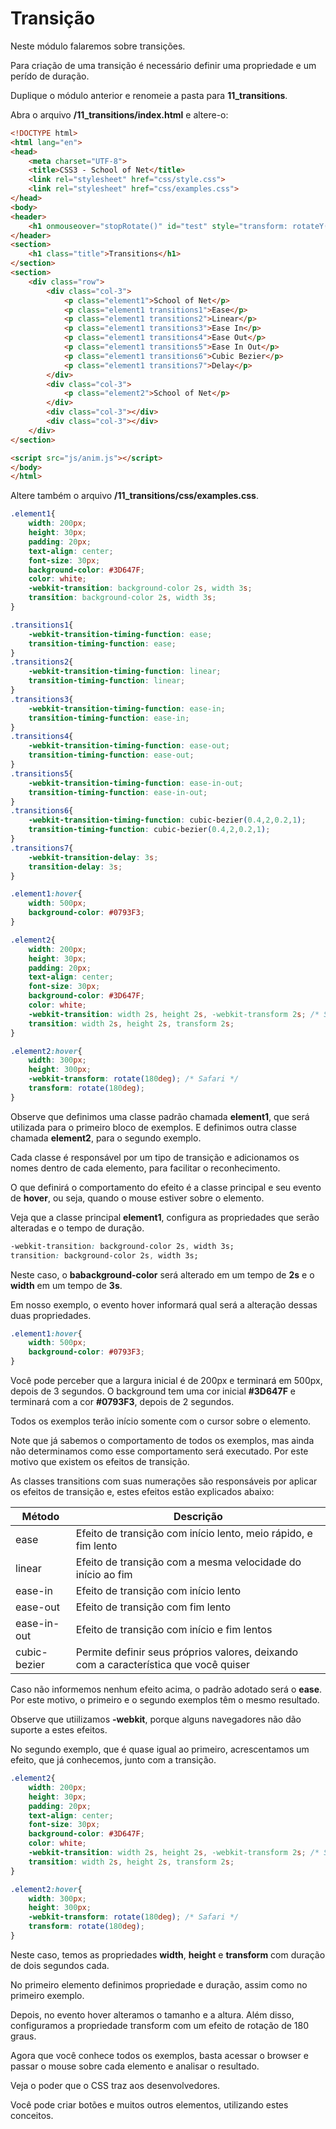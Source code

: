 # Transição

Neste módulo falaremos sobre transições.

Para criação de uma transição é necessário definir uma propriedade e um perído de duração.

Duplique o módulo anterior e renomeie a pasta para **11_transitions**.

Abra o arquivo **/11_transitions/index.html** e altere-o:

```html
<!DOCTYPE html>
<html lang="en">
<head>
    <meta charset="UTF-8">
    <title>CSS3 - School of Net</title>
    <link rel="stylesheet" href="css/style.css">
    <link rel="stylesheet" href="css/examples.css">
</head>
<body>
<header>
    <h1 onmouseover="stopRotate()" id="test" style="transform: rotateY(0deg);">School of Net</h1>
</header>
<section>
    <h1 class="title">Transitions</h1>
</section>
<section>
    <div class="row">
        <div class="col-3">
            <p class="element1">School of Net</p>
            <p class="element1 transitions1">Ease</p>
            <p class="element1 transitions2">Linear</p>
            <p class="element1 transitions3">Ease In</p>
            <p class="element1 transitions4">Ease Out</p>
            <p class="element1 transitions5">Ease In Out</p>
            <p class="element1 transitions6">Cubic Bezier</p>
            <p class="element1 transitions7">Delay</p>
        </div>
        <div class="col-3">
            <p class="element2">School of Net</p>
        </div>
        <div class="col-3"></div>
        <div class="col-3"></div>
    </div>
</section>

<script src="js/anim.js"></script>
</body>
</html>
```

Altere também o arquivo **/11_transitions/css/examples.css**.

```css
.element1{
    width: 200px;
    height: 30px;
    padding: 20px;
    text-align: center;
    font-size: 30px;
    background-color: #3D647F;
    color: white;
    -webkit-transition: background-color 2s, width 3s;
    transition: background-color 2s, width 3s;
}

.transitions1{
    -webkit-transition-timing-function: ease;
    transition-timing-function: ease;
}
.transitions2{
    -webkit-transition-timing-function: linear;
    transition-timing-function: linear;
}
.transitions3{
    -webkit-transition-timing-function: ease-in;
    transition-timing-function: ease-in;
}
.transitions4{
    -webkit-transition-timing-function: ease-out;
    transition-timing-function: ease-out;
}
.transitions5{
    -webkit-transition-timing-function: ease-in-out;
    transition-timing-function: ease-in-out;
}
.transitions6{
    -webkit-transition-timing-function: cubic-bezier(0.4,2,0.2,1);
    transition-timing-function: cubic-bezier(0.4,2,0.2,1);
}
.transitions7{
    -webkit-transition-delay: 3s;
    transition-delay: 3s;
}

.element1:hover{
    width: 500px;
    background-color: #0793F3;
}

.element2{
    width: 200px;
    height: 30px;
    padding: 20px;
    text-align: center;
    font-size: 30px;
    background-color: #3D647F;
    color: white;
    -webkit-transition: width 2s, height 2s, -webkit-transform 2s; /* Safari */
    transition: width 2s, height 2s, transform 2s;
}

.element2:hover{
    width: 300px;
    height: 300px;
    -webkit-transform: rotate(180deg); /* Safari */
    transform: rotate(180deg);
}
```

Observe que definimos uma classe padrão chamada **element1**, que será utilizada para o primeiro bloco de exemplos. E definimos outra classe chamada **element2**, para o segundo exemplo.

Cada classe é responsável por um tipo de transição e adicionamos os nomes dentro de cada elemento, para facilitar o reconhecimento.

O que definirá o comportamento do efeito é a classe principal e seu evento de **hover**, ou seja, quando o mouse estiver sobre o elemento.

Veja que a classe principal **element1**, configura as propriedades que serão alteradas e o tempo de duração.

```css
-webkit-transition: background-color 2s, width 3s;
transition: background-color 2s, width 3s;
``` 

Neste caso, o **babackground-color** será alterado em um tempo de **2s** e o **width** em um tempo de **3s**.

Em nosso exemplo, o evento hover informará qual será a alteração dessas duas propriedades.

```css
.element1:hover{
    width: 500px;
    background-color: #0793F3;
}
```

Você pode perceber que a largura inicial é de 200px e terminará em 500px, depois de 3 segundos. O background tem uma cor inicial **#3D647F** e terminará com a cor **#0793F3**, depois de 2 segundos. 

Todos os exemplos terão início somente com o cursor sobre o elemento.

Note que já sabemos o comportamento de todos os exemplos, mas ainda não determinamos como esse comportamento será executado. Por este motivo que existem os efeitos de transição.

As classes transitions com suas numerações são responsáveis por aplicar os efeitos de transição e, estes efeitos estão explicados abaixo:

| Método       | Descrição                                                                            |
|--------------|--------------------------------------------------------------------------------------|
| ease         | Efeito de transição com início lento, meio rápido, e fim lento                       |
| linear       | Efeito de transição com a mesma velocidade do início ao fim                          |
| ease-in      | Efeito de transição com início lento                                                 |
| ease-out     | Efeito de transição com fim lento                                                    |
| ease-in-out  | Efeito de transição com início e fim lentos                                          |
| cubic-bezier | Permite definir seus próprios valores, deixando com a característica que você quiser |

Caso não informemos nenhum efeito acima, o padrão adotado será o **ease**. Por este motivo, o primeiro e o segundo exemplos têm o mesmo resultado.

Observe que utiilizamos **-webkit**, porque alguns navegadores não dão suporte a estes efeitos.

No segundo exemplo, que é quase igual ao primeiro, acrescentamos um efeito, que já conhecemos, junto com a transição.

```css
.element2{
    width: 200px;
    height: 30px;
    padding: 20px;
    text-align: center;
    font-size: 30px;
    background-color: #3D647F;
    color: white;
    -webkit-transition: width 2s, height 2s, -webkit-transform 2s; /* Safari */
    transition: width 2s, height 2s, transform 2s;
}

.element2:hover{
    width: 300px;
    height: 300px;
    -webkit-transform: rotate(180deg); /* Safari */
    transform: rotate(180deg);
}
```

Neste caso, temos as propriedades **width**, **height** e **transform** com duração de dois segundos cada.

No primeiro elemento definimos propriedade e duração, assim como no primeiro exemplo.

Depois, no evento hover alteramos o tamanho e a altura. Além disso, configuramos a propriedade transform com um efeito de rotação de 180 graus.

Agora que você conhece todos os exemplos, basta acessar o browser e passar o mouse sobre cada elemento e analisar o resultado.

Veja o poder que o CSS traz aos desenvolvedores.

Você pode criar botões e muitos outros elementos, utilizando estes conceitos.